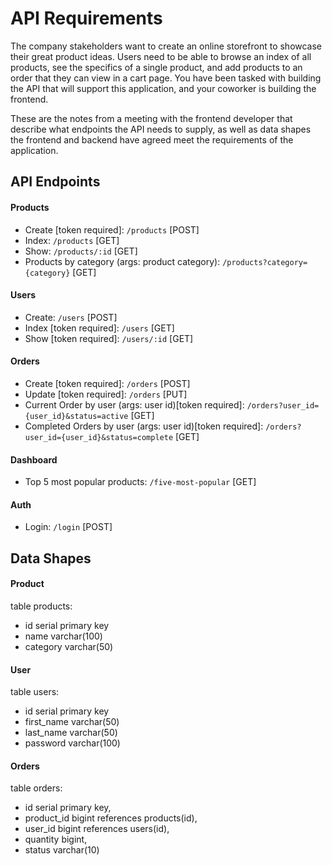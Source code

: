 # API Requirements

The company stakeholders want to create an online storefront to showcase their great product ideas. Users need to be able to browse an index of all products, see the specifics of a single product, and add products to an order that they can view in a cart page. You have been tasked with building the API that will support this application, and your coworker is building the frontend.

These are the notes from a meeting with the frontend developer that describe what endpoints the API needs to supply, as well as data shapes the frontend and backend have agreed meet the requirements of the application.

## API Endpoints

#### Products

- Create [token required]: `/products` [POST]
- Index: `/products` [GET]
- Show: `/products/:id` [GET]
- Products by category (args: product category): `/products?category={category}` [GET]

#### Users

- Create: `/users` [POST]
- Index [token required]: `/users` [GET]
- Show [token required]: `/users/:id` [GET]

#### Orders

- Create [token required]: `/orders` [POST]
- Update [token required]: `/orders` [PUT]
- Current Order by user (args: user id)[token required]: `/orders?user_id={user_id}&status=active` [GET]
- Completed Orders by user (args: user id)[token required]: `/orders?user_id={user_id}&status=complete` [GET]

#### Dashboard

- Top 5 most popular products: `/five-most-popular` [GET]

#### Auth

- Login: `/login` [POST]

## Data Shapes

#### Product

table products:

- id serial primary key
- name varchar(100)
- category varchar(50)

#### User

table users:

- id serial primary key
- first_name varchar(50)
- last_name varchar(50)
- password varchar(100)

#### Orders

table orders:

- id serial primary key,
- product_id bigint references products(id),
- user_id bigint references users(id),
- quantity bigint,
- status varchar(10)
